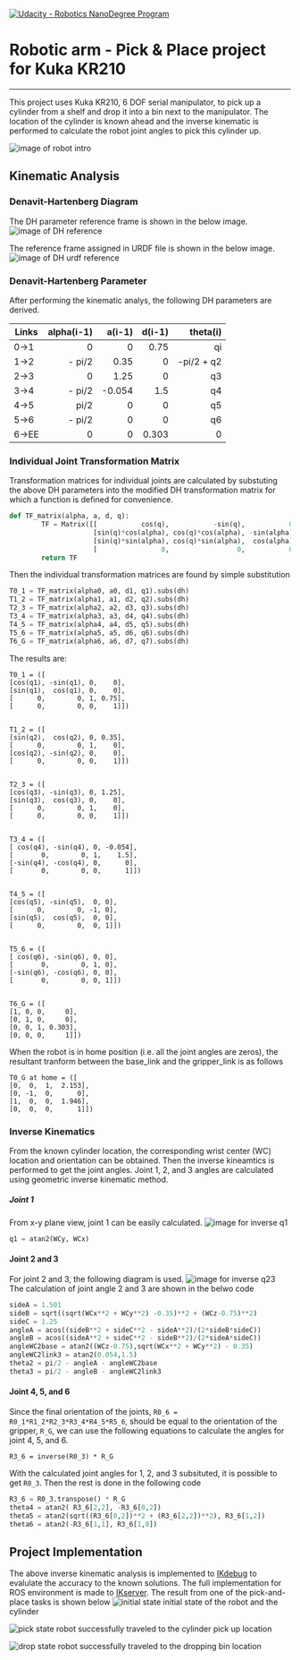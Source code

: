 [![Udacity - Robotics NanoDegree Program](https://s3-us-west-1.amazonaws.com/udacity-robotics/Extra+Images/RoboND_flag.png)](https://www.udacity.com/robotics)

[//]: # (Image References)

[urdf]: ./misc_images/DH_reference_urdf.png
[DHparam]: ./misc_images/DH_reference_original.jpeg
[KukaArm]: ./misc_images/misc2.png
[Inverse_q23]: ./misc_images/misc3.png
[Inverse_q1]: ./misc_images/Inverse_q1.png
[sim init]: ./misc_images/gazebo_init.jpg
[sim pick]: ./misc_images/gazebo_pick.jpg
[sim drop]: ./misc_images/gazebo_drop.jpg


# Robotic arm - Pick & Place project for Kuka KR210

---
This project uses Kuka KR210, 6 DOF serial manipulator, to pick up a cylinder from a shelf and drop it into a bin next to the manipulator. The location of the cylinder is known ahead and the inverse kinematic is performed to calculate the robot joint angles to pick this cylinder up. 

![image of robot intro][KukaArm]



## Kinematic Analysis
### Denavit-Hartenberg Diagram
The DH parameter reference frame is shown in the below image.
![image of DH reference][DHparam]

The reference frame assigned in URDF file is shown in the below image.
![image of DH urdf reference][urdf]

### Denavit-Hartenberg Parameter
After performing the kinematic analys, the following DH parameters are derived. 

Links | alpha(i-1) | a(i-1) | d(i-1) | theta(i)
--- | ---: | ---: | ---: | ---:
0->1 | 0 | 0 | 0.75 | qi
1->2 | - pi/2 | 0.35 | 0 | -pi/2 + q2
2->3 | 0 | 1.25 | 0 | q3
3->4 | - pi/2 | -0.054 | 1.5 | q4
4->5 | pi/2 | 0 | 0 | q5
5->6 | - pi/2 | 0 | 0 | q6
6->EE | 0 | 0 | 0.303 | 0

### Individual Joint Transformation Matrix
Transformation matrices for individual joints are calculated by substuting the above DH parameters into the modified DH transformation matrix for which a function is defined for convenience. 

```python
def TF_matrix(alpha, a, d, q):
        TF = Matrix([[           cos(q),           -sin(q),           0,             a],
                     [sin(q)*cos(alpha), cos(q)*cos(alpha), -sin(alpha), -sin(alpha)*d],
                     [sin(q)*sin(alpha), cos(q)*sin(alpha),  cos(alpha),  cos(alpha)*d],
                     [                0,                 0,           0,             1]])
        return TF
```
Then the individual transformation matrices are found by simple substitution

```python
T0_1 = TF_matrix(alpha0, a0, d1, q1).subs(dh)
T1_2 = TF_matrix(alpha1, a1, d2, q2).subs(dh)
T2_3 = TF_matrix(alpha2, a2, d3, q3).subs(dh)
T3_4 = TF_matrix(alpha3, a3, d4, q4).subs(dh)
T4_5 = TF_matrix(alpha4, a4, d5, q5).subs(dh)
T5_6 = TF_matrix(alpha5, a5, d6, q6).subs(dh)
T6_G = TF_matrix(alpha6, a6, d7, q7).subs(dh)
```
The results are:
```
T0_1 = ([
[cos(q1), -sin(q1), 0,    0],
[sin(q1),  cos(q1), 0,    0],
[      0,        0, 1, 0.75],
[      0,        0, 0,    1]])


T1_2 = ([
[sin(q2),  cos(q2), 0, 0.35],
[      0,        0, 1,    0],
[cos(q2), -sin(q2), 0,    0],
[      0,        0, 0,    1]])


T2_3 = ([
[cos(q3), -sin(q3), 0, 1.25],
[sin(q3),  cos(q3), 0,    0],
[      0,        0, 1,    0],
[      0,        0, 0,    1]])


T3_4 = ([
[ cos(q4), -sin(q4), 0, -0.054],
[       0,        0, 1,    1.5],
[-sin(q4), -cos(q4), 0,      0],
[       0,        0, 0,      1]])


T4_5 = ([
[cos(q5), -sin(q5),  0, 0],
[      0,        0, -1, 0],
[sin(q5),  cos(q5),  0, 0],
[      0,        0,  0, 1]])


T5_6 = ([
[ cos(q6), -sin(q6), 0, 0],
[       0,        0, 1, 0],
[-sin(q6), -cos(q6), 0, 0],
[       0,        0, 0, 1]])


T6_G = ([
[1, 0, 0,     0],
[0, 1, 0,     0],
[0, 0, 1, 0.303],
[0, 0, 0,     1]])

```
When the robot is in home position (i.e. all the joint angles are zeros), the resultant tranform between the base_link and the gripper_link is as follows
```
T0_G at home = ([
[0,  0,  1,  2.153], 
[0, -1,  0,  	 0], 
[1,  0,  0,  1.946], 
[0,  0,  0,      1]])
```


### Inverse Kinematics
From the known cylinder location, the corresponding wrist center (WC) location and orientation can be obtained.
Then the inverse kineamtics is performed to get the joint angles. 
Joint 1, 2, and 3 angles are calculated using geometric inverse kinematic method.
##### Joint 1
From x-y plane view, joint 1 can be easily calculated.
![image for inverse q1][Inverse_q1]
```python
q1 = atan2(WCy, WCx)
```
#### Joint 2 and 3
For joint 2 and 3, the following diagram is used. 
![image for inverse q23][Inverse_q23]
The calculation of joint angle 2 and 3 are shown in the belwo code
```python
sideA = 1.501
sideB = sqrt((sqrt(WCx**2 + WCy**2) -0.35)**2 + (WCz-0.75)**2)
sideC = 1.25
angleA = acos((sideB**2 + sideC**2 - sideA**2)/(2*sideB*sideC))
angleB = acos((sideA**2 + sideC**2 - sideB**2)/(2*sideA*sideC))
angleWC2base = atan2((WCz-0.75),sqrt(WCx**2 + WCy**2) - 0.35)
angleWC2link3 = atan2(0.054,1.5)   
theta2 = pi/2 - angleA - angleWC2base
theta3 = pi/2 - angleB - angleWC2link3  
```
#### Joint 4, 5, and 6
Since the final orientation of the joints, `R0_6 = R0_1*R1_2*R2_3*R3_4*R4_5*R5_6`, should be equal to the orientation of the gripper, `R_G`, we can use the following equations to calculate the angles for joint 4, 5, and 6.
```
R3_6 = inverse(R0_3) * R_G
```
With the calculated joint angles for 1, 2, and 3 subsituted, it is possible to get `R0_3`. 
Then the rest is done in the following code
```python
R3_6 = R0_3.transpose() * R_G
theta4 = atan2( R3_6[2,2], -R3_6[0,2])
theta5 = atan2(sqrt((R3_6[0,2])**2 + (R3_6[2,2])**2), R3_6[1,2])
theta6 = atan2(-R3_6[1,1], R3_6[1,0])
```
## Project Implementation
The above inverse kinematic analysis is implemented to [IKdebug](RoboND-Kinematics-Project/IK_debug.py) to evalulate the accuracy to the known solutions.
The full implementation for ROS environment is made to [IKserver](RoboND-Kinematics-Project/kuka_arm/scripts/IK_server.py).
The result from one of the pick-and-place tasks is shown below
![initial state][sim init]
initial state of the robot and the cylinder

![pick state][sim pick]
robot successfully traveled to the cylinder pick up location

![drop state][sim drop]
robot successfully traveled to the dropping bin location

